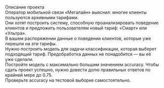 Описание проекта<br>
Оператор мобильной связи «Мегалайн» выяснил: многие клиенты пользуются архивными тарифами.<br> 
Они хотят построить систему, способную проанализировать поведение клиентов и предложить пользователям новый тариф: «Смарт» или «Ультра».<br>
В вашем распоряжении данные о поведении клиентов, которые уже перешли на эти тарифы.<br> 
Нужно построить модель для задачи классификации, которая выберет подходящий тариф. Предобработка данных не понадобится — вы её уже сделали.<br>
Постройте модель с максимально большим значением accuracy. Чтобы сдать проект успешно, нужно довести долю правильных ответов по крайней мере до 0.75.<br> 
Проверьте accuracy на тестовой выборке самостоятельно.